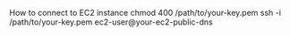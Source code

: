 How to connect to EC2 instance
chmod 400 /path/to/your-key.pem
ssh -i /path/to/your-key.pem ec2-user@your-ec2-public-dns
